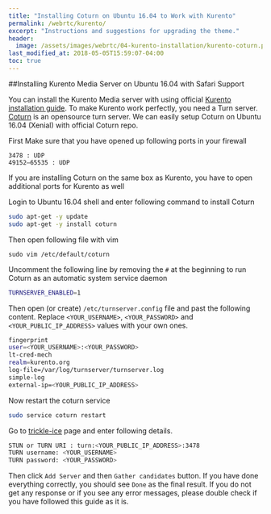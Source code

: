 ```yaml
---
title: "Installing Coturn on Ubuntu 16.04 to Work with Kurento"
permalink: /webrtc/kurento/
excerpt: "Instructions and suggestions for upgrading the theme."
header:
  image: /assets/images/webrtc/04-kurento-installation/kurento-coturn.png
last_modified_at: 2018-05-05T15:59:07-04:00
toc: true
---
```



##Installing Kurento Media Server on Ubuntu 16.04 with Safari Support

You can install the Kurento Media server with using official [Kurento installation guide](http://doc-kurento.readthedocs.io/en/stable/user/installation.html). To make Kurento work perfectly, you need a Turn server.
[Coturn](https://github.com/coturn/coturn) is an opensource turn server. We can easily setup Coturn on Ubuntu 16.04 (Xenial) with official Coturn repo. 

First Make sure that you have opened up following ports in your firewall


```
3478 : UDP
49152–65535 : UDP
```
If you are installing Coturn on the same box as Kurento, you have to open additional ports for Kurento as well

Login to Ubuntu 16.04 shell and enter following command to install Coturn


```bash
sudo apt-get -y update
sudo apt-get -y install coturn
```

Then open following file with vim 
```
sudo vim /etc/default/coturn
```

Uncomment the following line by removing the `#` at the beginning to run Coturn as an automatic system service daemon
```bash
TURNSERVER_ENABLED=1
```

Then open (or create) `/etc/turnserver.config` file and past the following content. Replace `<YOUR_USERNAME>`, `<YOUR_PASSWORD>` and `<YOUR_PUBLIC_IP_ADDRESS>` values with your own ones.

```bash
fingerprint
user=<YOUR_USERNAME>:<YOUR_PASSWORD>
lt-cred-mech
realm=kurento.org
log-file=/var/log/turnserver/turnserver.log
simple-log
external-ip=<YOUR_PUBLIC_IP_ADDRESS>
```

Now restart the coturn service

```bash
sudo service coturn restart
```

Go to [trickle-ice](https://webrtc.github.io/samples/src/content/peerconnection/trickle-ice/) page and enter following details.

```bash
STUN or TURN URI : turn:<YOUR_PUBLIC_IP_ADDRESS>:3478
TURN username: <YOUR_USERNAME>
TURN password: <YOUR_PASSWORD>
```

Then click `Add Server` and then `Gather candidates` button. If you have done everything correctly, you should see `Done` as the final result. If you do not get any response or if you see any error messages, please double check if you have followed this guide as it is.